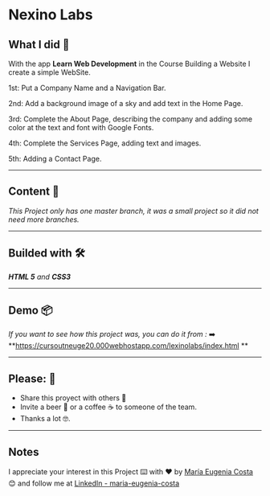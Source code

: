 # Nexino Labs

## What I did 🚀

With the app **Learn Web Development** in the Course Building a Website I create a simple WebSite. <br/>

1st:  Put a Company Name and a Navigation Bar. <br/>

2nd: Add a background image of a sky and add text in the Home Page.<br/>

3rd: Complete the About Page, describing the company and adding some color at the text and font with Google Fonts.<br/>

4th: Complete the Services Page, adding text and images. <br/>

5th: Adding a Contact Page.

---

## Content 🚀

_This Project only has one master branch, it was a small project so it did not need more branches._

---

## Builded with 🛠️

_**HTML 5** and **CSS3**_

---

## Demo 📦

_If you want to see how this project was, you can do it from :_
:arrow_right: **https://cursoutneuge20.000webhostapp.com/lexinolabs/index.html **

---

## Please: 🎁

* Share this proyect with others 📢
* Invite a beer 🍺 or a coffee ☕  to someone of the team. 
* Thanks a lot 🤓.

---

## Notes

I appreciate your interest in this Project ⌨️ with ❤️ by [María Eugenia Costa](https://github.com/eugenia1984) 😊 and follow me at [LinkedIn - maria-eugenia-costa](https://www.linkedin.com/in/maria-eugenia-costa/)

